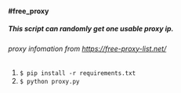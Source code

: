 #### #free_proxy

##### This script can randomly get one usable proxy ip.

###### proxy infomation from https://free-proxy-list.net/
1. `$ pip install -r requirements.txt`
2. `$ python proxy.py`
